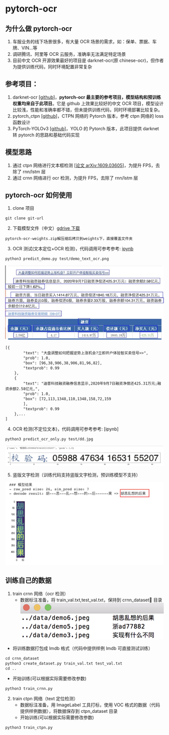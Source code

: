 # pytorch-ocr

## 为什么做 pytorch-ocr

1. 车服业务的线下场景很多，有大量 OCR 场景的需求，如：保单、票据、车牌、VIN...等
2. 调研腾讯、阿里等 OCR 云服务，准确率无法满足特定场景
3. 目前中文 OCR 开源效果最好的项目是 darknet-ocr(原 chinese-ocr)，但作者为提供训练代码，同时环境配置非常复杂

## 参考项目：

1. darknet-ocr [[github](https://github.com/chineseocr/darknet-ocr)]，**pytorch-ocr 最主要的参考项目，模型结构和预训练权重均来自于此项目**。它是 github 上效果比较好的中文 OCR 项目，模型设计比较浅，性能和准确率都不错，但未提供训练代码，同时环境部署比较复杂。
2. pytorch_ctpn [[github](https://github.com/opconty/pytorch_ctpn)]，CTPN 网络的 Pytorch 版本，参考 ctpn 网络的 loss 函数设计
3. PyTorch-YOLOv3 [[github](https://github.com/eriklindernoren/PyTorch-YOLOv3)]，YOLO 的 Pytorch 版本，此项目提供 darknet 转 pytorch 的思路和基础代码实现

## 模型思路

1. 通过 ctpn 网络进行文本框检测 [[论文 arXiv:1609.03605](https://arxiv.org/abs/1609.03605)]，为提升 FPS，去除了 rnn/lstm 层
1. 通过 crnn 网络进行 ocr 检测，为提升 FPS，去除了 rnn/lstm 层

## pytorch-ocr 如何使用

1. clone 项目

```
git clone git-url
```

2. 下载模型文件（中文）[gdrive 下载](https://drive.google.com/file/d/1H8AdYObqDMHtj75Sm8WvGR1rVNur1izz/view?usp=sharing)

```
pytorch-ocr-weights.zip解压缩后拷贝到weights下，直接覆盖文件夹
```

3. OCR 测试(文本定位+OCR 检测)，代码调用可参考参考: [ipynb](pytorch-darknet-ocr-train/pytorch-ocr-demo.ipynb)

```
python3 predict_demo.py test/demo_text_ocr.png
```

![](./test/pred_box.jpg)

```
[{
		"text": "大盘调整如何把握逆势上涨机会?立即开户体验智买卖信号>>",
		"prob": 1.0,
		"box": [96,38,906,38,906,81,96,82],
		"textprob": 0.99
	},
	{
		"text": "迪普科技融资融券信息显示,2020年9月7日融资净偿还425.31万元;融资余额2.58亿元,",
		"prob": 1.0,
		"box": [72,113,1348,110,1348,158,72,159
		],
		"textprob": 0.99
	},...
]
```

4. OCR 检测(不定位文本)，代码调用可参考参考: [ipynb]

```
python3 predict_ocr_only.py test/dd.jpg
```

![](./test/dd_pred.jpeg)

5. 竖版文字检测（训练代码支持竖版文字检测，预训练模型不支持）

![](./test/v_text.jpeg)

## 训练自己的数据

1. train crnn 网络（ocr 检测）
   - 数据标注准备，将 train_val.txt,test_val.txt，保持到 crnn_dataset 目录
     ![](test/crnn_train_data.png)

- 将训练数据打包成 lmdb 格式（代码中提供样例 lmdb 可直接测试训练）

```
cd crnn_dataset
python3 create_dataset.py train_val.txt test_val.txt
cd ..
```

- 开始训练(可以根据实际需要修改参数)

```
python3 train_crnn.py
```

2. train ctpn 网络（text 定位检测）
   - 数据标注准备，用 ImageLabel 工具打标，使用 VOC 格式的数据（代码提供样例数据），将数据保存到 ctpn_dataset 目录
   - 开始训练(可以根据实际需要修改参数)

```
python3 train_ctpn.py
```
